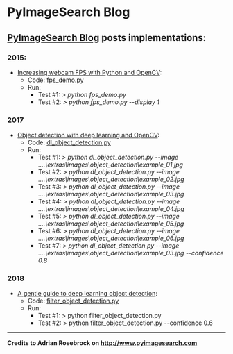 # PyImageSearch Blog

## [PyImageSearch Blog](https://www.pyimagesearch.com/) posts implementations:

### **2015:**

* [Increasing webcam FPS with Python and OpenCV](https://www.pyimagesearch.com/2015/12/21/increasing-webcam-fps-with-python-and-opencv/):
  * Code: [fps_demo.py](/2015/21122015_increasing-webcam-fps/fps_demo.py)
  * Run:
    * Test #1: *> python fps_demo.py*
    * Test #2: *> python fps_demo.py --display 1*

### **2017**

* [Object detection with deep learning and OpenCV](https://www.pyimagesearch.com/2017/09/11/object-detection-with-deep-learning-and-opencv/):
  * Code: [dl_object_detection.py](/2017/11092017_dl_object_detection/dl_object_detection.py)
  * Run:
    * Test #1: *> python dl_object_detection.py --image ..\..\extras\images\object_detection\example_01.jpg*
    * Test #2: *> python dl_object_detection.py --image ..\..\extras\images\object_detection\example_02.jpg*
    * Test #3: *> python dl_object_detection.py --image ..\..\extras\images\object_detection\example_03.jpg*
    * Test #4: *> python dl_object_detection.py --image ..\..\extras\images\object_detection\example_04.jpg*
    * Test #5: *> python dl_object_detection.py --image ..\..\extras\images\object_detection\example_05.jpg*
    * Test #6: *> python dl_object_detection.py --image ..\..\extras\images\object_detection\example_06.jpg*
    * Test #7: *> python dl_object_detection.py --image ..\..\extras\images\object_detection\example_03.jpg --confidence 0.8*

### **2018**

* [A gentle guide to deep learning object detection](https://www.pyimagesearch.com/2018/05/14/a-gentle-guide-to-deep-learning-object-detection/):
  * Code: [filter_object_detection.py](/2018/14052018_intro_dl_obj_det/filter_object_detection.py)
  * Run:
    * Test #1: > python filter_object_detection.py
    * Test #2: > python filter_object_detection.py --confidence 0.6

---

**Credits to Adrian Rosebrock on <http://www.pyimagesearch.com>**